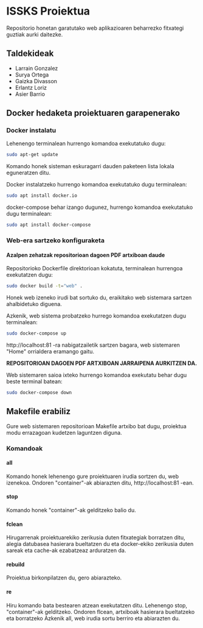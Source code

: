 # ISSKS Proiektua

Repositorio honetan garatutako web aplikazioaren beharrezko fitxategi guztiak aurki daitezke.

## Taldekideak
- Larrain Gonzalez
- Surya Ortega
- Gaizka Divasson
- Erlantz Loriz
- Asier Barrio

## Docker hedaketa proiektuaren garapenerako
### Docker instalatu
Lehenengo terminalean hurrengo komandoa exekutatuko dugu:
```sh
sudo apt-get update
```
Komando honek sisteman eskuragarri dauden paketeen lista lokala eguneratzen ditu.

Docker instalatzeko hurrengo komandoa exekutatuko dugu terminalean:
```sh
sudo apt install docker.io
```
docker-compose behar izango dugunez, hurrengo komandoa exekutatuko dugu terminalean:
```sh
sudo apt install docker-compose
```

### Web-era sartzeko konfiguraketa
#### Azalpen zehatzak repositorioan dagoen PDF artxiboan daude 
Repositorioko Dockerfile direktorioan kokatuta, terminalean hurrengoa exekutatzen dugu:
```sh
sudo docker build -t="web" .
```
Honek web izeneko irudi bat sortuko du, eraikitako web sistemara sartzen ahalbidetuko diguena.

Azkenik, web sistema probatzeko hurrego komandoa exekutatzen dugu terminalean:
```sh
sudo docker-compose up
```
http://localhost:81 -ra nabigatzailetik sartzen bagara, web sistemaren "Home" orrialdera eramango gaitu.  

**REPOSITORIOAN DAGOEN PDF ARTXIBOAN JARRAIPENA AURKITZEN DA.**

Web sistemaren saioa ixteko hurrengo komandoa exekutatu behar dugu beste terminal batean:
```sh
sudo docker-compose down
```
## Makefile erabiliz
Gure web sistemaren repositorioan Makefile artxibo bat dugu, proiektua modu errazagoan kudetzen laguntzen diguna.

### Komandoak

#### all
Komando honek lehenengo gure proiektuaren irudia sortzen du, web izenekoa.
Ondoren "container"-ak abiarazten ditu, http://localhost:81 -ean.

#### stop
Komando honek "container"-ak gelditzeko balio du.

#### fclean
Hirugarrenak proiektuarekiko zerikusia duten fitxategiak borratzen ditu, alegia datubasea hasierara bueltatzen du eta docker-ekiko zerikusia duten sareak eta cache-ak ezabatzeaz arduratzen da.

#### rebuild
Proiektua birkonpilatzen du, gero abiarazteko.

#### re
Hiru komando bata bestearen atzean exekutatzen ditu.
Lehenengo stop, "container"-ak gelditzeko.
Ondoren flcean, artxiboak hasierara bueltatzeko eta borratzeko
Azkenik all, web irudia sortu berriro eta abiarazten du.




